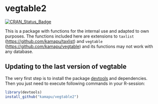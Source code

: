 
<!-- README.md is generated from README.Rmd. Please edit that file -->

<!-- Use snippet 'render_markdown' for it -->

# vegtable2

<!-- badges: start -->

[![CRAN\_Status\_Badge](http://www.r-pkg.org/badges/version/vegtable2)](https://cran.r-project.org/package=vegtable2)
<!-- badges: end -->

This is a package with functions for the internal use and adapted to own
purposes. The functions included here are extensions to `taxlist`
(<https://github.com/kamapu/taxlist>) and `vegtable`
(<https://github.com/kamapu/vegtable>) and its functions may not work
with any database.

## Updating to the last version of vegtable

The very first step is to install the package
[devtools](https://github.com/hadley/devtools) and dependencies. Then
you just need to execute following commands in your R-session:

``` r
library(devtools)
install_github("kamapu/vegtable2")
```
